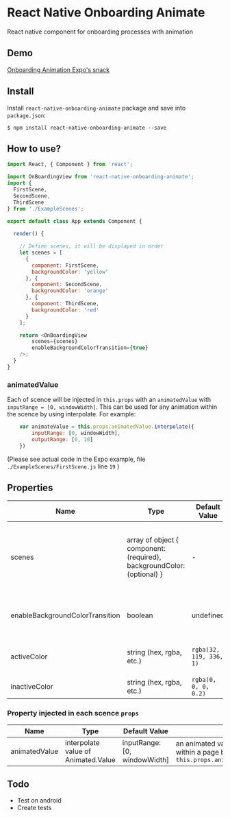 # React Native Onboarding Animate
React native component for onboarding processes with animation

## Demo

[Onboarding Animation Expo's snack](https://snack.expo.io/@hieunc/on-boarding-animation)

## Install

Install `react-native-onboarding-animate` package and save into `package.json`:
```ssh
$ npm install react-native-onboarding-animate --save
```

## How to use?

```javascript
import React, { Component } from 'react';

import OnBoardingView from 'react-native-onboarding-animate';
import {
  FirstScene,
  SecondScene,
  ThirdScene
} from './ExampleScenes';

export default class App extends Component {
  
  render() {

    // Define scenes, it will be displayed in order
    let scenes = [
      {
        component: FirstScene,
        backgroundColor: 'yellow'
      }, {
        component: SecondScene,
        backgroundColor: 'orange'
      }, {
        component: ThirdScene,
        backgroundColor: 'red'
      }
    ];

    return <OnBoardingView
        scenes={scenes}
        enableBackgroundColorTransition={true}
    />;
  }
}

```

### animatedValue

Each of scence will be injected in `this.props` with an `animatedValue` with `inputRange = [0, windowWidth]`. This can be used for any animation within the scence by using interpolate. For example:

```javascript
    var animateValue = this.props.animatedValue.interpolate({
        inputRange: [0, windowWidth],
        outputRange: [0, 10]
    })
```

(Please see actual code in the Expo example, file `./ExampleScenes/FirstScene.js` line `19` )

## Properties

| Name | Type | Default Value | Definition |
| ---- | ---- | ------------- | ---------- |
| scenes | array of object { component: (required), backgroundColor: (optional) } | - | component: the view that will be displayed, backgroundColor: color of the view's background that will be animated
| enableBackgroundColorTransition | boolean | undefined | Set to `true` to animate background color when transitining view/component
| activeColor | string (hex, rgba, etc.) | `rgba(32, 119, 336, 1)` | color of active indicator, `Continue` button background color
| inactiveColor | string (hex, rgba, etc.) |  `rgba(0, 0, 0, 0.2)` | color of inactive indicator


### Property injected in each scence `props`

| Name | Type | Default Value | Definition |
| ---- | ---- | ------------- | ---------- |
| animatedValue | interpolate value of Animated.Value | inputRange: [0, windowWidth] | an animated value, use for animation within a page by using `this.props.animatedValue.interpolate`

## Todo

- Test on android
- Create tests
